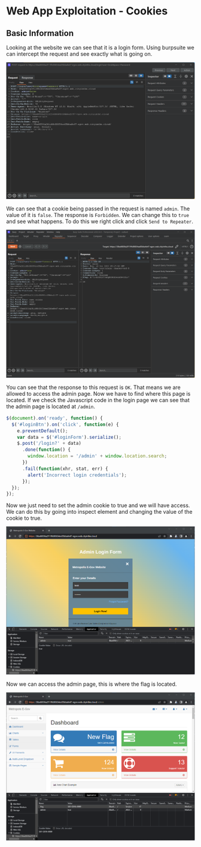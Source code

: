 # Web App Exploitation - Cookies

## Basic Information

Looking at the website we can see that it is a login form. Using burpsuite we can intercept the request and see exactly what is going on.

![image](1.png)

We can see that a cookie being passed in the request is named `admin`. The value of it is `false`. The response is `Forbidden`. We can change this to `true` and see what happens. To do this we right click and click `Send to Repeater`.

![image](2.png)

You can see that the response to this request is `OK`. That means we are allowed to access the admin page. Now we have to find where this page is located. If we check the Javascript code in the login page we can see that the admin page is located at `/admin`.

```Javascript
$(document).on('ready', function() {
  $('#loginBtn').on('click', function(e) {
    e.preventDefault();
    var data = $('#loginForm').serialize();
    $.post('/login?' + data)
      .done(function() {
        window.location = '/admin' + window.location.search;
      })
      .fail(function(xhr, stat, err) {
        alert('Incorrect login credentials');
      });
  });
});
```

Now we just need to set the admin cookie to true and we will have access. We can do this by going into inspect element and changing the value of the cookie to true.

![image](3.png)

Now we can access the admin page, this is where the flag is located.

![image](4.png)
